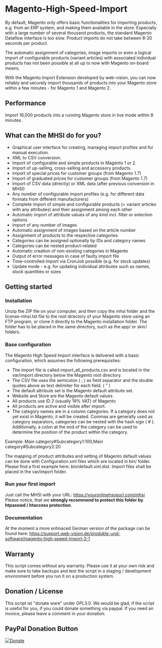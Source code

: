 Magento-High-Speed-Import
=========================

By default, Magento only offers basic functionalities for importing products, e.g. from an ERP system, and making them available in the store. Especially with a large number of several thousand products, the standard Magento Dataflow interface is too slow. Product imports do not take between 8-20 seconds per product.

The automatic assignment of categories, image imports or even a logical import of configurable products (variant articles) with associated individual products has not been possible at all up to now with Magento on-board means.

With the Magento Import Extension developed by web-vision, you can now reliably and securely import thousands of products into your Magento store within a few minutes - for Magento 1 and Magento 2.

## Performance
Import 16,000 products into a running Magento store in live mode within 8 minutes.

## What can the MHSI do for you?
-  Graphical user interface for creating, managing import profiles and for manual execution.
-  XML to CSV conversion.
-  Import of configurable and simple products in Magento 1 or 2.
-  Import of up-selling, cross-selling and accessory products.
-  Import of special prices for customer groups (from Magento 1.7)
-  Import of graduated prices for customer groups (from Magento 1.7)
-  Import of CSV data (directly) or XML data (after previous conversion in MHSI)
-  Any number of configurable import profiles (e.g. for different data formats from different manufacturers)
-  Complete import of simple and configurable products (= variant articles with any attributes) and their assignment among each other
-  Automatic import of attribute values of any kind incl. filter or selection options
-  Import of any number of images
-  Automatic assignment of images based on the article number
-  Assignment of products to the respective categories
-  Categories can be assigned optionally by IDs and category names
-  Categories can be nested product-related
-  Automatic creation of non-existing categories in Magento 
-  Output of error messages in case of faulty import file
-  Time-controlled import via CronJob possible (e.g. for stock updates)
-  Update mode - e.g. for updating individual attributes such as names, stock quantities or sizes

## Getting started
### Installation
Unzip the ZIP file on your computer, and then copy the mhsi folder and the license-mhsi.txt file to the root directory of your Magento store using an FTP program, or clone it directly to the Magento installation folder. The folder has to be placed in the same directory, such as the app/ or skin/ folders.

### Base configuration
The Magento High Speed Import interface is delivered with a basic configuration, which assumes the following prerequisites:

-  The import file is called import_all_products.csv and is located in the var/import directory below the Magento root directory.
-  The CSV file uses the semicolon ( ; ) as field separator and the double quotes above as text delimiter for each field. ( " )
-  The default attribute set is the Magento default attribute set.
-  Website and Store are the Magento default values
-  All products use ID 2 (usually 19% VAT) of Magento
-  All products are active and visible after import.
-  The category names are in a column categories. If a category does not yet exist in Magento, it will be created. Commas are generally used as category separators, categories can be nested with the hash sign ( # ). Additionally, a colon at the end of the category can be used to determine the position of the product within the category.

Example: Main category#Subcategory1:100,Main category#Subcategory2:20

The mapping of product attributes and setting of Magento default values can be done with Configuration.xml files which are located in bin/ folder. Please find a first example here: bin/default.xml.dist. Import files shall be placed in the var/import folder. 

### Run your first import 
Just call the MHSI with your URL: https://youronlinehsopurl.com/mhsi
Please notice, that we **strongly recommend to protect this folder by htpasswd / htaccess protection**. 

### Documentation
At the moment a more enhnaced German version of the package can be found here: 
https://support.web-vision.de/produkte-und-software/magento-high-speed-import-3-1

## Warranty
This script comes without any warranty. Please use it at your own risk and make sure to take backups and test the script in a staging / development environment before you run it on a production system.

## Donation / License
This script ist "donate ware" under GPL3.0. We would be glad, if the script is useful for you, if you could donate something via paypal. If you need an invoice, please leave a comment in your donation.

## PayPal Donation Button

[![Donate](https://www.paypalobjects.com/en_US/i/btn/btn_donate_SM.gif)](https://www.paypal.com/cgi-bin/webscr?cmd=_s-xclick&hosted_button_id=HDGBRLCFRTVPA)
